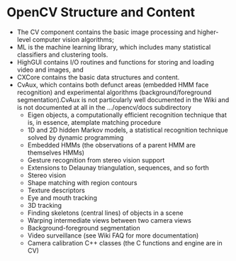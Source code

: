 # OpenCV Structure and Content

* The CV component contains the basic image processing and higher-level
computer vision algorithms; 
* ML is the machine learning library, which includes many
statistical classifiers and clustering tools. 
* HighGUI contains I/O routines and functions for storing and loading video and images, and 
* CXCore contains the basic data structures and content.
* CvAux, which contains both defunct areas (embedded HMM face recognition) and experimental algorithms (background/foreground segmentation).CvAux is not particularly well documented in the Wiki and is not documented at all in the .../opencv/docs subdirectory
    * Eigen objects, a computationally efficient recognition technique that is, in essence, atemplate matching procedure
    * 1D and 2D hidden Markov models, a statistical recognition technique solved by dynamic programming
    * Embedded HMMs (the observations of a parent HMM are themselves HMMs)
    * Gesture recognition from stereo vision support
    * Extensions to Delaunay triangulation, sequences, and so forth
    * Stereo vision
    * Shape matching with region contours
    * Texture descriptors
    * Eye and mouth tracking
    * 3D tracking
    * Finding skeletons (central lines) of objects in a scene
    * Warping intermediate views between two camera views
    * Background-foreground segmentation
    * Video surveillance (see Wiki FAQ for more documentation)
    * Camera calibration C++ classes (the C functions and engine are in CV)



